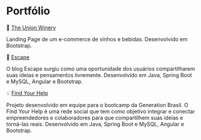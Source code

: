 # Portfólio

:wine_glass: [The Union Winery](https://theunionwinery.netlify.app)
<p>Landing Page de um e-commerce de vinhos e bebidas. 
Desenvolvido em Bootstrap.</p>

:speech_balloon: [Escape](https://escape-blog.herokuapp.com/#/entrar)
<p>O blog Escape surgiu como uma oportunidade dos usuários compartilharem suas ideias e pensamentos livremente. 
Desenvolvido em Java, Spring Boot e MySQL, Angular e Bootstrap.</p>

:bulb: [Find Your Help](https://find-your-help.herokuapp.com/#/homepage)
<p>Projeto desenvolvido em equipe para o bootcamp da Generation Brasil. O Find Your Help é uma rede social que tem como objetivo integrar e conectar empreendedores e colaboradores para que compartilhem suas ideias e torná-las reais.
Desenvolvido em Java, Spring Boot e MySQL, Angular e Bootstrap.</p>
